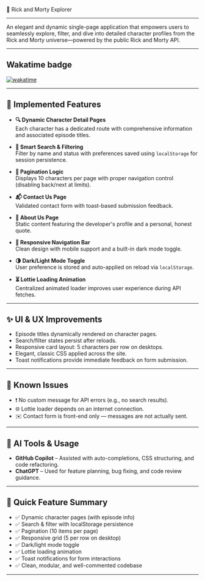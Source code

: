 🧪 Rick and Morty Explorer

---

An elegant and dynamic single-page application that empowers users to seamlessly explore, filter, and dive into detailed character profiles from the Rick and Morty universe—powered by the public Rick and Morty API.

---

## Wakatime badge

[![wakatime](https://wakatime.com/badge/user/744e9c10-3c2b-4064-b477-29247d78e375/project/15ed71b0-6e08-4e8f-a757-f799a4a87cd3.svg)](https://wakatime.com/badge/user/744e9c10-3c2b-4064-b477-29247d78e375/project/15ed71b0-6e08-4e8f-a757-f799a4a87cd3)

---

## 🚀 Implemented Features

- **🔍 Dynamic Character Detail Pages**  
  Each character has a dedicated route with comprehensive information and associated episode titles.

- **🧠 Smart Search & Filtering**  
  Filter by name and status with preferences saved using `localStorage` for session persistence.

- **📄 Pagination Logic**  
  Displays 10 characters per page with proper navigation control (disabling back/next at limits).

- **📬 Contact Us Page**  
  Validated contact form with toast-based submission feedback.

- **📖 About Us Page**  
  Static content featuring the developer's profile and a personal, honest quote.

- **🧭 Responsive Navigation Bar**  
  Clean design with mobile support and a built-in dark mode toggle.

- **🌗 Dark/Light Mode Toggle**  
  User preference is stored and auto-applied on reload via `localStorage`.

- **⏳ Lottie Loading Animation**  
  Centralized animated loader improves user experience during API fetches.

---

## ✨ UI & UX Improvements

- Episode titles dynamically rendered on character pages.
- Search/filter states persist after reloads.
- Responsive card layout: 5 characters per row on desktops.
- Elegant, classic CSS applied across the site.
- Toast notifications provide immediate feedback on form submission.

---

## 🐞 Known Issues

- ❗ No custom message for API errors (e.g., no search results).
- 🌐 Lottie loader depends on an internet connection.
- ✉️ Contact form is front-end only — messages are not actually sent.

---

## 🤖 AI Tools & Usage

- **GitHub Copilot** – Assisted with auto-completions, CSS structuring, and code refactoring.
- **ChatGPT** – Used for feature planning, bug fixing, and code review guidance.

---

## 🔹 Quick Feature Summary

- ✅ Dynamic character pages (with episode info)  
- ✅ Search & filter with localStorage persistence  
- ✅ Pagination (10 items per page)  
- ✅ Responsive grid (5 per row on desktop)  
- ✅ Dark/light mode toggle  
- ✅ Lottie loading animation  
- ✅ Toast notifications for form interactions  
- ✅ Clean, modular, and well-commented codebase  

---
